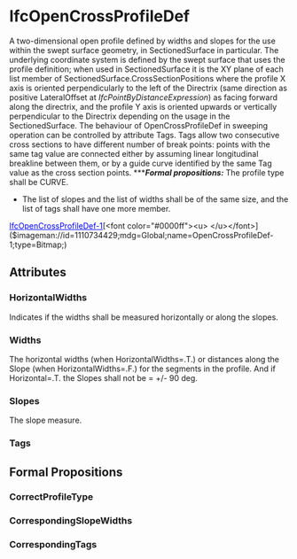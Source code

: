 # IfcOpenCrossProfileDef

A two-dimensional open profile defined by widths and slopes for the use within the swept surface geometry, in SectionedSurface in particular. The underlying coordinate system is defined by the swept surface that uses the profile definition; when used in SectionedSurface it is the XY plane of each list member of SectionedSurface.CrossSectionPositions where the profile X axis is oriented perpendicularly to the left of the Directrix (same direction as positive LateralOffset at _IfcPointByDistanceExpression_) as facing forward along the directrix, and the profile Y axis is oriented upwards or vertically perpendicular to the Directrix depending on the usage in the SectionedSurface.
The behaviour of OpenCrossProfileDef in sweeping operation can be controlled by attribute Tags. Tags allow two consecutive cross sections to have different number of break points: points with the same tag value are connected either by assuming linear longitudinal breakline between them, or by a guide curve identified by the same Tag value as the cross section points.
******Formal propositions:*** The profile type shall be CURVE.
* The list of slopes and the list of widths shall be of the same size, and the list of tags shall have one more member.

[<font color="#0000ff"><u>IfcOpenCrossProfileDef-1</u></font>]($imageman://id=1364904450;mdg=Global;name=IfcOpenCrossProfileDef-1;type=Bitmap;)[<font color="#0000ff"><u> </u></font>]($imageman://id=1110734429;mdg=Global;name=OpenCrossProfileDef-1;type=Bitmap;)

## Attributes

### HorizontalWidths
Indicates if the widths shall be measured horizontally or along the slopes.

### Widths
The horizontal widths (when HorizontalWidths=.T.) or distances along the Slope (when HorizontalWidths=.F.)  for the segments in the profile. And if Horizontal=.T. the Slopes shall not be = +/- 90 deg.

### Slopes
The slope measure.

### Tags


## Formal Propositions

### CorrectProfileType


### CorrespondingSlopeWidths


### CorrespondingTags

